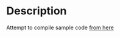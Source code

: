 # Description
Attempt to compile sample code [from here](https://medium.com/gitconnected/advanced-rust-and-webassembly-building-high-performance-web-applications-5990eeb7ad62)
